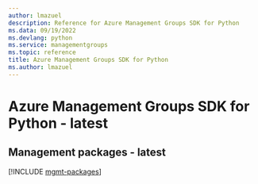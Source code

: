 ```yaml
---
author: lmazuel
description: Reference for Azure Management Groups SDK for Python
ms.data: 09/19/2022
ms.devlang: python
ms.service: managementgroups
ms.topic: reference
title: Azure Management Groups SDK for Python
ms.author: lmazuel
---
```

# Azure Management Groups SDK for Python - latest

## Management packages - latest
[!INCLUDE [mgmt-packages](management-groups-mgmt-index.md)]